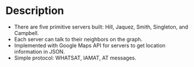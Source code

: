 # Description

- There are five primitive servers built: Hill, Jaquez, Smith, Singleton, and Campbell.
- Each server can talk to their neighbors on the graph.
- Implemented with Google Maps API for servers to get location information in JSON.
- Simple protocol: WHATSAT, IAMAT, AT messages.